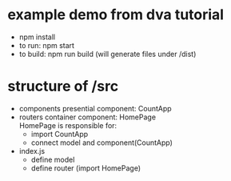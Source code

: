 # example demo from dva tutorial
- npm install
- to run: npm start
- to build: npm run build (will generate files under /dist)

# structure of /src
- components
    presential component: CountApp
- routers
    container component: HomePage  
    HomePage is responsible for:
    - import CountApp
    - connect model and component(CountApp)
- index.js
    - define model
    - define router (import HomePage)


